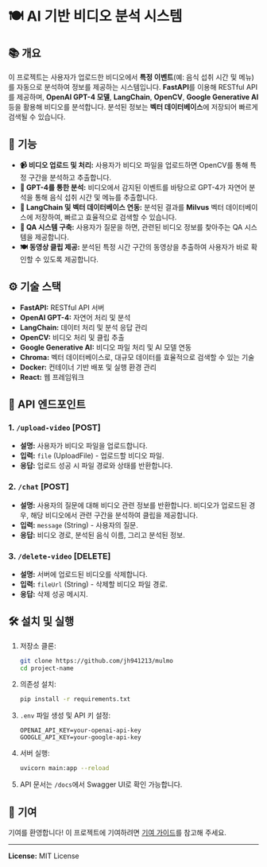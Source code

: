 # 🍽️ AI 기반 비디오 분석 시스템

## 📚 개요
이 프로젝트는 사용자가 업로드한 비디오에서 **특정 이벤트**(예: 음식 섭취 시간 및 메뉴)를 자동으로 분석하여 정보를 제공하는 시스템입니다. **FastAPI**를 이용해 RESTful API를 제공하며, **OpenAI GPT-4 모델**, **LangChain**, **OpenCV**, **Google Generative AI** 등을 활용해 비디오를 분석합니다. 분석된 정보는 **벡터 데이터베이스**에 저장되어 빠르게 검색될 수 있습니다.

## 🎯 기능

- **📹 비디오 업로드 및 처리:** 사용자가 비디오 파일을 업로드하면 OpenCV를 통해 특정 구간을 분석하고 추출합니다.
- **🧠 GPT-4를 통한 분석:** 비디오에서 감지된 이벤트를 바탕으로 GPT-4가 자연어 분석을 통해 음식 섭취 시간 및 메뉴를 추출합니다.
- **🦜 LangChain 및 벡터 데이터베이스 연동:** 분석된 결과를 **Milvus** 벡터 데이터베이스에 저장하여, 빠르고 효율적으로 검색할 수 있습니다.
- **📝 QA 시스템 구축:** 사용자가 질문을 하면, 관련된 비디오 정보를 찾아주는 QA 시스템을 제공합니다.
- **🍽️ 동영상 클립 제공:** 분석된 특정 시간 구간의 동영상을 추출하여 사용자가 바로 확인할 수 있도록 제공합니다.

## ⚙️ 기술 스택

- **FastAPI:** RESTful API 서버
- **OpenAI GPT-4:** 자연어 처리 및 분석
- **LangChain:** 데이터 처리 및 분석 응답 관리
- **OpenCV:** 비디오 처리 및 클립 추출
- **Google Generative AI:** 비디오 파일 처리 및 AI 모델 연동
- **Chroma:** 벡터 데이터베이스로, 대규모 데이터를 효율적으로 검색할 수 있는 기술
- **Docker:** 컨테이너 기반 배포 및 실행 환경 관리
- **React:** 웹 프레임워크

## 🚀 API 엔드포인트

### 1. `/upload-video` [POST]
- **설명:** 사용자가 비디오 파일을 업로드합니다.
- **입력:** `file` (UploadFile) - 업로드할 비디오 파일.
- **응답:** 업로드 성공 시 파일 경로와 상태를 반환합니다.

### 2. `/chat` [POST]
- **설명:** 사용자의 질문에 대해 비디오 관련 정보를 반환합니다. 비디오가 업로드된 경우, 해당 비디오에서 관련 구간을 분석하여 클립을 제공합니다.
- **입력:** `message` (String) - 사용자의 질문.
- **응답:** 비디오 경로, 분석된 음식 이름, 그리고 분석된 정보.

### 3. `/delete-video` [DELETE]
- **설명:** 서버에 업로드된 비디오를 삭제합니다.
- **입력:** `fileUrl` (String) - 삭제할 비디오 파일 경로.
- **응답:** 삭제 성공 메시지.

## 🛠️ 설치 및 실행

1. 저장소 클론:
    ```bash
    git clone https://github.com/jh941213/mulmo
    cd project-name
    ```

2. 의존성 설치:
    ```bash
    pip install -r requirements.txt
    ```

3. `.env` 파일 생성 및 API 키 설정:
    ```env
    OPENAI_API_KEY=your-openai-api-key
    GOOGLE_API_KEY=your-google-api-key
    ```

4. 서버 실행:
    ```bash
    uvicorn main:app --reload
    ```

5. API 문서는 `/docs`에서 Swagger UI로 확인 가능합니다.

## 🤝 기여

기여를 환영합니다! 이 프로젝트에 기여하려면 [기여 가이드](CONTRIBUTING.md)를 참고해 주세요.

---

**License:** MIT License
